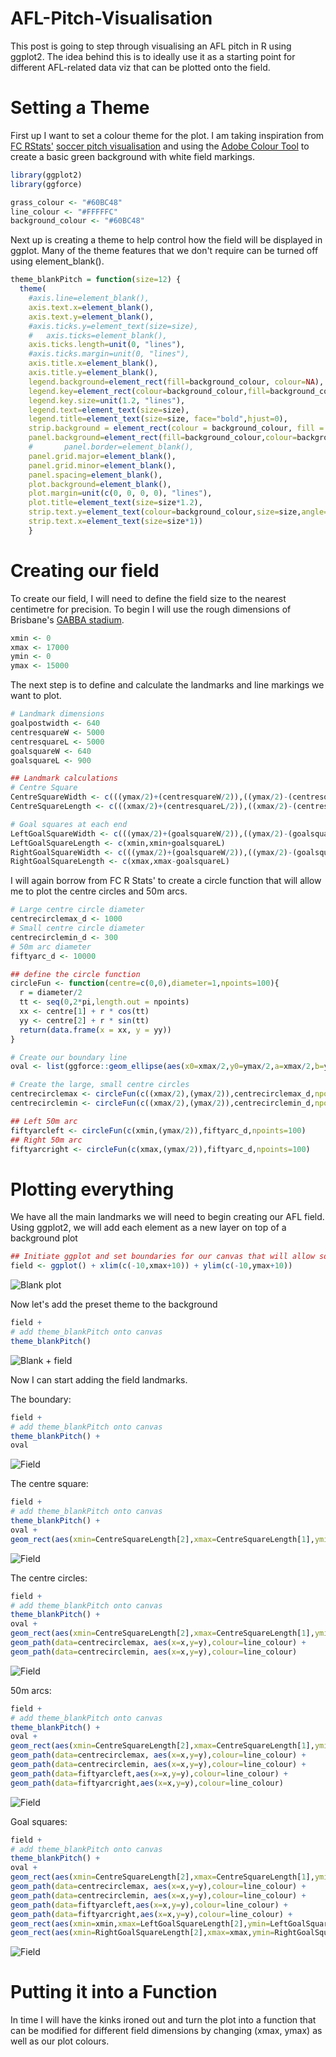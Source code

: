 # AFL-Pitch-Visualisation
This post is going to step through visualising an AFL pitch in R using ggplot2. The idea behind this is to ideally use it as a starting point for different AFL-related data viz that can be plotted onto the field.

# Setting a Theme
First up I want to set a colour theme for the plot. I am taking inspiration from [FC RStats'](https://github.com/FCrSTATS) [soccer pitch visualisation](https://github.com/FCrSTATS/Visualisations/blob/master/3.CreateAPitch.md) and using the [Adobe Colour Tool](https://color.adobe.com/create) to create a basic green background with white field markings. 
```R
library(ggplot2)
library(ggforce)
```
```R
grass_colour <- "#60BC48"
line_colour <- "#FFFFFC"
background_colour <- "#60BC48"
```
Next up is creating a theme to help control how the field will be displayed in ggplot. Many of the theme features that we don't require can be turned off using element_blank().
```R
theme_blankPitch = function(size=12) { 
  theme(
    #axis.line=element_blank(), 
    axis.text.x=element_blank(), 
    axis.text.y=element_blank(), 
    #axis.ticks.y=element_text(size=size),
    #   axis.ticks=element_blank(),
    axis.ticks.length=unit(0, "lines"), 
    #axis.ticks.margin=unit(0, "lines"), 
    axis.title.x=element_blank(), 
    axis.title.y=element_blank(), 
    legend.background=element_rect(fill=background_colour, colour=NA), 
    legend.key=element_rect(colour=background_colour,fill=background_colour), 
    legend.key.size=unit(1.2, "lines"), 
    legend.text=element_text(size=size), 
    legend.title=element_text(size=size, face="bold",hjust=0),
    strip.background = element_rect(colour = background_colour, fill = background_colour, size = .5),
    panel.background=element_rect(fill=background_colour,colour=background_colour), 
    #       panel.border=element_blank(), 
    panel.grid.major=element_blank(), 
    panel.grid.minor=element_blank(), 
    panel.spacing=element_blank(), 
    plot.background=element_blank(), 
    plot.margin=unit(c(0, 0, 0, 0), "lines"), 
    plot.title=element_text(size=size*1.2), 
    strip.text.y=element_text(colour=background_colour,size=size,angle=270),
    strip.text.x=element_text(size=size*1))
    }
```
# Creating our field
To create our field, I will need to define the field size to the nearest centimetre for precision. To begin I will use the rough dimensions of Brisbane's [GABBA stadium](https://en.wikipedia.org/wiki/The_Gabba).
```R
xmin <- 0
xmax <- 17000
ymin <- 0
ymax <- 15000
```
The next step is to define and calculate the landmarks and line markings we want to plot.

```R
# Landmark dimensions
goalpostwidth <- 640
centresquareW <- 5000
centresquareL <- 5000
goalsquareW <- 640
goalsquareL <- 900

## Landmark calculations
# Centre Square
CentreSquareWidth <- c(((ymax/2)+(centresquareW/2)),((ymax/2)-(centresquareW/2)))
CentreSquareLength <- c(((xmax/2)+(centresquareL/2)),((xmax/2)-(centresquareL/2)))

# Goal squares at each end
LeftGoalSquareWidth <- c(((ymax/2)+(goalsquareW/2)),((ymax/2)-(goalsquareW/2)))
LeftGoalSquareLength <- c(xmin,xmin+goalsquareL)
RightGoalSquareWidth <- c(((ymax/2)+(goalsquareW/2)),((ymax/2)-(goalsquareW/2)))
RightGoalSquareLength <- c(xmax,xmax-goalsquareL)
```

I will again borrow from FC R Stats' to create a circle function that will allow me to plot the centre circles and 50m arcs.
```R
# Large centre circle diameter
centrecirclemax_d <- 1000
# Small centre circle diameter
centrecirclemin_d <- 300
# 50m arc diameter
fiftyarc_d <- 10000

## define the circle function
circleFun <- function(centre=c(0,0),diameter=1,npoints=100){
  r = diameter/2
  tt <- seq(0,2*pi,length.out = npoints)
  xx <- centre[1] + r * cos(tt)
  yy <- centre[2] + r * sin(tt)
  return(data.frame(x = xx, y = yy))
}

# Create our boundary line
oval <- list(ggforce::geom_ellipse(aes(x0=xmax/2,y0=ymax/2,a=xmax/2,b=ymax/2,angle=0),colour=line_colour))

# Create the large, small centre circles
centrecirclemax <- circleFun(c((xmax/2),(ymax/2)),centrecirclemax_d,npoints = 100)
centrecirclemin <- circleFun(c((xmax/2),(ymax/2)),centrecirclemin_d,npoints = 100)

## Left 50m arc
fiftyarcleft <- circleFun(c(xmin,(ymax/2)),fiftyarc_d,npoints=100)
## Right 50m arc
fiftyarcright <- circleFun(c(xmax,(ymax/2)),fiftyarc_d,npoints=100)
```
# Plotting everything

We have all the main landmarks we will need to begin creating our AFL field. Using ggplot2, we will add each element as a new layer on top of a background plot
```R
## Initiate ggplot and set boundaries for our canvas that will allow some excess space around the plot. I will set this as the variable "field" to save typing
field <- ggplot() + xlim(c(-10,xmax+10)) + ylim(c(-10,ymax+10))
```
![Blank plot](https://github.com/jaredwatkin/AFL-Pitch-Visualisation/blob/master/Plot1.png)

Now let's add the preset theme to the background
```R
field + 
# add theme_blankPitch onto canvas
theme_blankPitch()
```
![Blank + field](https://github.com/jaredwatkin/AFL-Pitch-Visualisation/blob/master/Plot2.png)

Now I can start adding the field landmarks.

The boundary:
```R
field + 
# add theme_blankPitch onto canvas
theme_blankPitch() +
oval
```
![Field](https://github.com/jaredwatkin/AFL-Pitch-Visualisation/blob/master/Plot8.png)

The centre square:
```R
field + 
# add theme_blankPitch onto canvas
theme_blankPitch() +
oval +
geom_rect(aes(xmin=CentreSquareLength[2],xmax=CentreSquareLength[1],ymin=CentreSquareWidth[2],ymax=CentreSquareWidth[1]),fill=grass_colour,colour=line_colour)
```
![Field](https://github.com/jaredwatkin/AFL-Pitch-Visualisation/blob/master/StepByStepPlots/Plot9.png)

The centre circles:
```R
field + 
# add theme_blankPitch onto canvas
theme_blankPitch() +
oval +
geom_rect(aes(xmin=CentreSquareLength[2],xmax=CentreSquareLength[1],ymin=CentreSquareWidth[2],ymax=CentreSquareWidth[1]),fill=grass_colour,colour=line_colour) + 
geom_path(data=centrecirclemax, aes(x=x,y=y),colour=line_colour) +
geom_path(data=centrecirclemin, aes(x=x,y=y),colour=line_colour)
```
![Field](https://github.com/jaredwatkin/AFL-Pitch-Visualisation/blob/master/StepByStepPlots/Plot10.png)

50m arcs:
```R
field + 
# add theme_blankPitch onto canvas
theme_blankPitch() +
oval +
geom_rect(aes(xmin=CentreSquareLength[2],xmax=CentreSquareLength[1],ymin=CentreSquareWidth[2],ymax=CentreSquareWidth[1]),fill=grass_colour,colour=line_colour) + 
geom_path(data=centrecirclemax, aes(x=x,y=y),colour=line_colour) +
geom_path(data=centrecirclemin, aes(x=x,y=y),colour=line_colour) +
geom_path(data=fiftyarcleft,aes(x=x,y=y),colour=line_colour) +
geom_path(data=fiftyarcright,aes(x=x,y=y),colour=line_colour)
```
![Field](https://github.com/jaredwatkin/AFL-Pitch-Visualisation/blob/master/StepByStepPlots/Plot11.png)

Goal squares:
```R
field + 
# add theme_blankPitch onto canvas
theme_blankPitch() +
oval +
geom_rect(aes(xmin=CentreSquareLength[2],xmax=CentreSquareLength[1],ymin=CentreSquareWidth[2],ymax=CentreSquareWidth[1]),fill=grass_colour,colour=line_colour) + 
geom_path(data=centrecirclemax, aes(x=x,y=y),colour=line_colour) +
geom_path(data=centrecirclemin, aes(x=x,y=y),colour=line_colour) +
geom_path(data=fiftyarcleft,aes(x=x,y=y),colour=line_colour) +
geom_path(data=fiftyarcright,aes(x=x,y=y),colour=line_colour) +
geom_rect(aes(xmin=xmin,xmax=LeftGoalSquareLength[2],ymin=LeftGoalSquareWidth[2],ymax=LeftGoalSquareWidth[1]),fill=grass_colour,colour=line_colour) +
geom_rect(aes(xmin=RightGoalSquareLength[2],xmax=xmax,ymin=RightGoalSquareWidth[2],ymax=RightGoalSquareWidth[1]),fill=grass_colour,colour=line_colour)
```
![Field](https://github.com/jaredwatkin/AFL-Pitch-Visualisation/blob/master/StepByStepPlots/Plot12.png)

# Putting it into a Function

In time I will have the kinks ironed out and turn the plot into a function that can be modified for different field dimensions by changing (xmax, ymax) as well as our plot colours.
